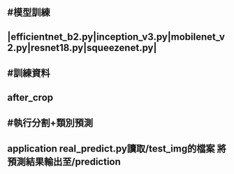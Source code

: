 #模型訓練
--------------------------
|efficientnet_b2.py|inception_v3.py|mobilenet_v2.py|resnet18.py|squeezenet.py|
--------------------------
#訓練資料
--------------------------
after_crop
--------------------------
#執行分割+類別預測
--------------------------
application
real_predict.py讀取/test_img的檔案
將預測結果輸出至/prediction
--------------------------
